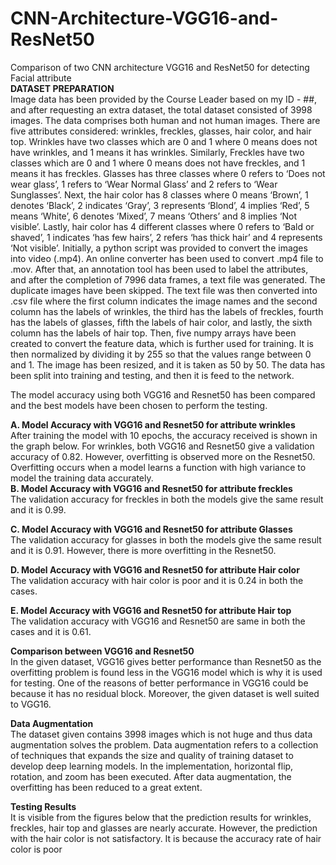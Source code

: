 # CNN-Architecture-VGG16-and-ResNet50
Comparison of two CNN architecture VGG16 and ResNet50 for detecting Facial attribute <br>
**DATASET PREPARATION** <br>
 Image data has been provided by the Course Leader based 
on my ID - ##, and after requesting an extra dataset, 
the total dataset consisted of 3998 images. The data 
comprises both human and not human images. There are five 
attributes considered: wrinkles, freckles, glasses, hair color, 
and hair top. Wrinkles have two classes which are 0 and 1 
where 0 means does not have wrinkles, and 1 means it has 
wrinkles. Similarly, Freckles have two classes which are 0 
and 1 where 0 means does not have freckles, and 1 means it 
has freckles. Glasses has three classes where 0 refers to ‘Does 
not wear glass’, 1 refers to ‘Wear Normal Glass’ and 2 refers 
to ‘Wear Sunglasses’. Next, the hair color has 8 classes where 
0 means ‘Brown’, 1 denotes ‘Black’, 2 indicates ‘Gray’, 3 
represents ‘Blond’, 4 implies ‘Red’, 5 means ‘White’, 6 
denotes ‘Mixed’, 7 means ‘Others’ and 8 implies ‘Not 
visible’. Lastly, hair color has 4 different classes where 0 
refers to ‘Bald or shaved’, 1 indicates ‘has few hairs’, 2 refers 
‘has thick hair’ and 4 represents ‘Not visible’. Initially, a 
python script was provided to convert the images into video 
(.mp4). An online converter has been used to convert .mp4 
file to .mov. After that, an annotation tool has been used to 
label the attributes, and after the completion of 7996 data 
frames, a text file was generated. The duplicate images have 
been skipped. The text file was then converted into .csv file 
where the first column indicates the image names and the 
second column has the labels of wrinkles, the third has the 
labels of freckles, fourth has the labels of glasses, fifth the 
labels of hair color, and lastly, the sixth column has the labels 
of hair top. Then, five numpy arrays have been created to 
convert the feature data, which is further used for training. It 
is then normalized by dividing it by 255 so that the values 
range between 0 and 1. The image has been resized, and it is 
taken as 50 by 50. The data has been split into training and 
testing, and then it is feed to the network.

The model accuracy using both VGG16 and Resnet50 has
been compared and the best models have been chosen to 
perform the testing. <br>

**A. Model Accuracy with VGG16 and Resnet50 for attribute 
wrinkles** <br>
 After training the model with 10 epochs, the accuracy 
received is shown in the graph below. For wrinkles, both 
VGG16 and Resnet50 give a validation accuracy of 0.82. 
However, overfitting is observed more on the Resnet50. 
Overfitting occurs when a model learns a function with high 
variance to model the training data accurately. 
<br>
**B. Model Accuracy with VGG16 and Resnet50 for attribute 
freckles**<br>
The validation accuracy for freckles in both the models give 
the same result and it is 0.99.<br>

**C. Model Accuracy with VGG16 and Resnet50 for attribute 
Glasses**<br>
 The validation accuracy for glasses in both the models give 
the same result and it is 0.91. However, there is more 
overfitting in the Resnet50.<br>

**D. Model Accuracy with VGG16 and Resnet50 for attribute 
Hair color**<br>
The validation accuracy with hair color is poor and it is 0.24 
in both the cases. <br>

**E. Model Accuracy with VGG16 and Resnet50 for attribute 
Hair top** <br>
The validation accuracy with VGG16 and Resnet50 are 
same in both the cases and it is 0.61. <br>

**Comparison between VGG16 and Resnet50**<br>
 In the given dataset, VGG16 gives better performance than 
Resnet50 as the overfitting problem is found less in the 
VGG16 model which is why it is used for testing. One of the 
reasons of better performance in VGG16 could be because it 
has no residual block. Moreover, the given dataset is well 
suited to VGG16.<br>

**Data Augmentation**<br>
The dataset given contains 3998 images which is not huge 
and thus data augmentation solves the problem. Data 
augmentation refers to a collection of techniques that expands 
the size and quality of training dataset to develop deep 
learning models. In the implementation, horizontal flip, 
rotation, and zoom has been executed. After data 
augmentation, the overfitting has been reduced to a great 
extent.<br>

**Testing Results**<br>
 It is visible from the figures below that the prediction 
results for wrinkles, freckles, hair top and glasses are nearly 
accurate. However, the prediction with the hair color is not 
satisfactory. It is because the accuracy rate of hair color is 
poor
